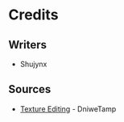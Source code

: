 # Credits

## Writers

* Shujynx

## Sources

* [Texture Editing](https://personadocs.github.io/p5r/texture-edit/) - DniweTamp